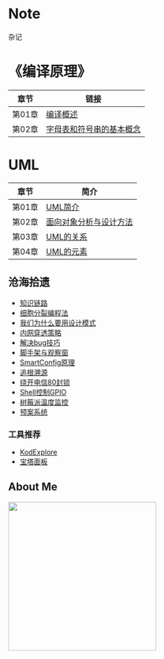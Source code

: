 # Note

杂记

# 《编译原理》

| 章节   | 链接                                       |
| ---- | ---------------------------------------- |
| 第01章 | [编译概述](https://github.com/GcsSloop/Note/blob/master/CompilerTheory/Chapter_01.md) |
| 第02章 | [字母表和符号串的基本概念](https://github.com/GcsSloop/Note/blob/master/CompilerTheory/Chapter_02.md) |

# UML

|  章节  | 简介                                       |
| :--: | ---------------------------------------- |
| 第01章 | [UML简介](https://github.com/GcsSloop/Note/blob/master/UML/Chapter_01.md) |
| 第02章 | [面向对象分析与设计方法](https://github.com/GcsSloop/Note/blob/master/UML/Chapter_02.md) |
| 第03章 | [UML的关系](https://github.com/GcsSloop/Note/blob/master/UML/Chapter_03.md) |
| 第04章 | [UML的元素](https://github.com/GcsSloop/Note/blob/master/UML/Chapter_04.md) |

## 沧海拾遗

- [知识链路](沧海拾遗/知识链路.md)
- [细胞分裂编程法](沧海拾遗/细胞分裂编程法.md)
- [我们为什么要用设计模式](沧海拾遗/我们为什么要用设计模式.md)
- [内网穿透策略](沧海拾遗/内网穿透策略.md)
- [解决bug技巧](沧海拾遗/解决bug技巧.md)
- [脚手架与观察窗](沧海拾遗/脚手架与观察窗.md)
- [SmartConfig原理](沧海拾遗/SmartConfig原理.md)
- [追根溯源](沧海拾遗/追根溯源.md)
- [绕开电信80封锁](沧海拾遗/绕开电信80封锁.md)
- [Shell控制GPIO](沧海拾遗/Shell控制GPIO.md)
- [树莓派温度监控](沧海拾遗/树莓派温度监控.md)
- [预案系统](沧海拾遗/预案系统.md)

### 工具推荐

- [KodExplore](沧海拾遗/KodExplore.md)
- [宝塔面板](沧海拾遗/宝塔面板.md)

## About Me

<a href="http://www.gcssloop.com/info/about" target="_blank"> <img src="http://gcsblog.oss-cn-shanghai.aliyuncs.com/blog/gcs_banner.jpg?gcssloop" width="300" /> </a>
